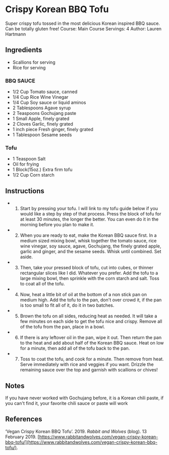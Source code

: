 # Crispy Korean BBQ Tofu
Super crispy tofu tossed in the most delicious Korean inspired BBQ sauce. Can be totally gluten free! Course: Main Course Servings: 4 Author: Lauren Hartmann

## Ingredients
-  Scallions for serving 
-  Rice for serving 

### BBQ SAUCE
- 1/2 Cup Tomato sauce, canned
- 1/4 Cup Rice Wine Vinegar
- 1/4 Cup Soy sauce or liquid aminos 
- 2 Tablespoons Agave syrup
- 2 Teaspoons Gochujang paste 
- 1 Small Apple, finely grated
- 2 Cloves Garlic, finely grated 
- 1 inch piece Fresh ginger, finely grated 
- 1 Tablespoon Sesame seeds 

### Tofu
-   1 Teaspoon Salt 
-   Oil for frying 
-   1 Block(15oz.) Extra firm tofu 
-   1/2 Cup Corn starch 

## Instructions
-   1. Start by pressing your tofu. I will link to my tofu guide below if you would like a step by step of that process. Press the block of tofu for at least 30 minutes, the longer the better. You can even do it in the morning before you plan to make it. 
-   2. When you are ready to eat, make the Korean BBQ sauce first. In a medium sized mixing bowl, whisk together the tomato sauce, rice wine vinegar, soy sauce, agave, Gochujang, the finely grated apple, garlic and ginger, and the sesame seeds. Whisk until combined. Set aside. 
-   3. Then, take your pressed block of tofu, cut into cubes, or thinner rectangular slices like I did. Whatever you prefer. Add the tofu to a large mixing bowl, then sprinkle with the corn starch and salt. Toss to coat all of the tofu. 
-   4. Now, heat a little bit of oil at the bottom of a non stick pan on medium high. Add the tofu to the pan, don't over crowd it, if the pan is too small to fit all of it, do it in two batches. 
-   5. Brown the tofu on all sides, reducing heat as needed. It will take a few minutes on each side to get the tofu nice and crispy. Remove all of the tofu from the pan, place in a bowl. 
-   6. If there is any leftover oil in the pan, wipe it out. Then return the pan to the heat and add about half of the Korean BBQ sauce. Heat on low for a minute, then add all of the tofu back to the pan. 
-   7. Toss to coat the tofu, and cook for a minute. Then remove from heat. Serve immediately with rice and veggies if you want. Drizzle the remaining sauce over the top and garnish with scallions or chives! 

## Notes
If you have never worked with Gochujang before, it is a Korean chili paste, if you can't find it, your favorite chili sauce or paste will work

## References
‘Vegan Crispy Korean BBQ Tofu’. 2019. _Rabbit and Wolves_ (blog). 13 February 2019. [https://www.rabbitandwolves.com/vegan-crispy-korean-bbq-tofu/](https://www.rabbitandwolves.com/vegan-crispy-korean-bbq-tofu/).